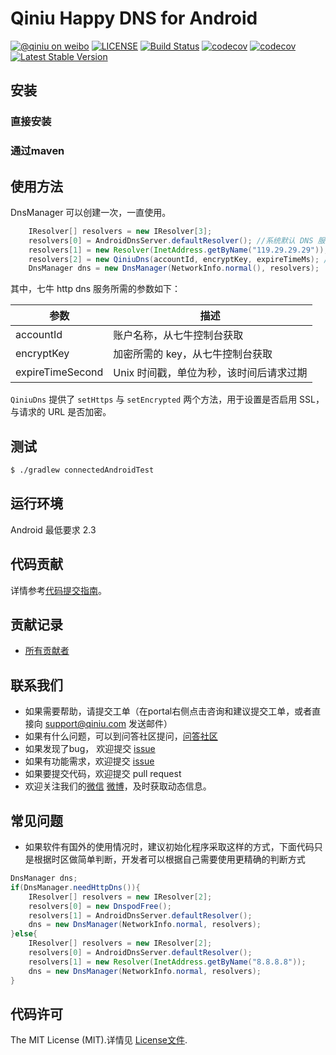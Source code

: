 # Qiniu Happy DNS for Android

[![@qiniu on weibo](http://img.shields.io/badge/weibo-%40qiniutek-blue.svg)](http://weibo.com/qiniutek)
[![LICENSE](https://img.shields.io/github/license/qiniu/happy-dns-android.svg)](https://github.com/qiniu/happy-dns-android/blob/master/LICENSE)
[![Build Status](https://travis-ci.org/qiniu/happy-dns-android.svg?branch=master)](https://travis-ci.org/zju-xjh/happy-dns-android)
[![codecov](https://codecov.io/gh/zju-xjh/happy-dns-android/branch/master/graph/badge.svg)](https://codecov.io/gh/zju-xjh/happy-dns-android)
[![codecov](https://codecov.io/gh/qiniu/happy-dns-android/branch/master/graph/badge.svg)](https://codecov.io/gh/zju-xjh/happy-dns-android)
[![Latest Stable Version](http://img.shields.io/maven-central/v/com.qiniu/happy-dns.svg)](https://github.com/qiniu/happy-dns-android/releases)



## 安装

### 直接安装


### 通过maven

## 使用方法
DnsManager 可以创建一次，一直使用。
```java
    IResolver[] resolvers = new IResolver[3];
    resolvers[0] = AndroidDnsServer.defaultResolver(); //系统默认 DNS 服务器
    resolvers[1] = new Resolver(InetAddress.getByName("119.29.29.29")); //自定义 DNS 服务器地址
    resolvers[2] = new QiniuDns(accountId, encryptKey, expireTimeMs); //七牛 http dns 服务
    DnsManager dns = new DnsManager(NetworkInfo.normal(), resolvers);
```

其中，七牛 http dns 服务所需的参数如下：

| 参数             | 描述                                    |
|------------------|-----------------------------------------|
| accountId        |  账户名称，从七牛控制台获取             |
| encryptKey       | 加密所需的 key，从七牛控制台获取        |
| expireTimeSecond | Unix 时间戳，单位为秒，该时间后请求过期 |


`QiniuDns` 提供了 `setHttps` 与 `setEncrypted` 两个方法，用于设置是否启用 SSL，与请求的 URL 是否加密。

## 测试

``` bash
$ ./gradlew connectedAndroidTest
```

## 运行环境

Android 最低要求 2.3

## 代码贡献

详情参考[代码提交指南](https://github.com/qiniu/happy-dns-android/blob/master/CONTRIBUTING.md)。

## 贡献记录

- [所有贡献者](https://github.com/qiniu/happy-dns-android/contributors)

## 联系我们

- 如果需要帮助，请提交工单（在portal右侧点击咨询和建议提交工单，或者直接向 support@qiniu.com 发送邮件）
- 如果有什么问题，可以到问答社区提问，[问答社区](http://qiniu.segmentfault.com/)
- 如果发现了bug， 欢迎提交 [issue](https://github.com/qiniu/happy-dns-android/issues)
- 如果有功能需求，欢迎提交 [issue](https://github.com/qiniu/happy-dns-android/issues)
- 如果要提交代码，欢迎提交 pull request
- 欢迎关注我们的[微信](http://www.qiniu.com/#weixin) [微博](http://weibo.com/qiniutek)，及时获取动态信息。

## 常见问题
- 如果软件有国外的使用情况时，建议初始化程序采取这样的方式，下面代码只是根据时区做简单判断，开发者可以根据自己需要使用更精确的判断方式

```java
DnsManager dns;
if(DnsManager.needHttpDns()){
	IResolver[] resolvers = new IResolver[2];
    resolvers[0] = new DnspodFree();
    resolvers[1] = AndroidDnsServer.defaultResolver();
    dns = new DnsManager(NetworkInfo.normal, resolvers);
}else{
	IResolver[] resolvers = new IResolver[2];
    resolvers[0] = AndroidDnsServer.defaultResolver();
    resolvers[1] = new Resolver(InetAddress.getByName("8.8.8.8"));
    dns = new DnsManager(NetworkInfo.normal, resolvers);
}
```
## 代码许可

The MIT License (MIT).详情见 [License文件](https://github.com/qiniu/happy-dns-android/blob/master/LICENSE).

